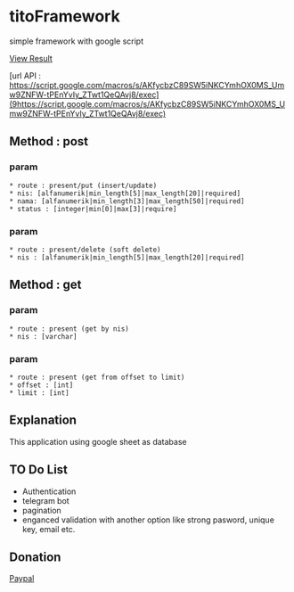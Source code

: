 # titoFramework
simple  framework with google script 

[View Result](https://docs.google.com/spreadsheets/d/1uYiE6KdjZLN_0nrVetTFUEGP_Pf5fiqAuinMhgUYaTY/edit?usp=sharing)

[url API : https://script.google.com/macros/s/AKfycbzC89SW5iNKCYmhOX0MS_Umw9ZNFW-tPEnYvIy_ZTwt1QeQAvj8/exec](9https://script.google.com/macros/s/AKfycbzC89SW5iNKCYmhOX0MS_Umw9ZNFW-tPEnYvIy_ZTwt1QeQAvj8/exec)

## Method : post
  ### param 
    * route : present/put (insert/update)
    * nis: [alfanumerik|min_length[5]|max_length[20]|required]
    * nama: [alfanumerik|min_length[3]|max_length[50]|required]
    * status : [integer|min[0]|max[3]|require]
  
 ### param 
    * route : present/delete (soft delete)
    * nis : [alfanumerik|min_length[5]|max_length[20]|required] 

## Method : get
  ### param 
    * route : present (get by nis)
    * nis : [varchar]
  ### param
    * route : present (get from offset to limit)
    * offset : [int]
    * limit : [int]
    
## Explanation
This application using google sheet as database

## TO Do List
  * Authentication
  * telegram bot
  * pagination
  * enganced validation with another option like strong pasword, unique key, email etc.

## Donation
[Paypal](https://www.paypal.me/harjito)